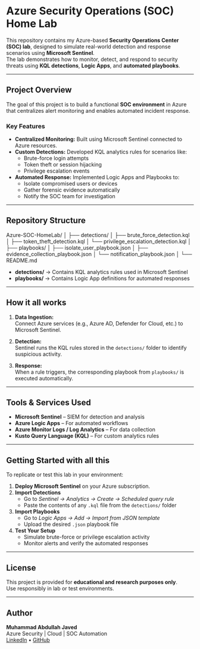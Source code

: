 # Azure Security Operations (SOC) Home Lab

This repository contains my Azure-based **Security Operations Center (SOC) lab**, designed to simulate real-world detection and response scenarios using **Microsoft Sentinel**.  
The lab demonstrates how to monitor, detect, and respond to security threats using **KQL detections**, **Logic Apps**, and **automated playbooks**.

---

##  Project Overview

The goal of this project is to build a functional **SOC environment** in Azure that centralizes alert monitoring and enables automated incident response.

### Key Features
- **Centralized Monitoring:** Built using Microsoft Sentinel connected to Azure resources.
- **Custom Detections:** Developed KQL analytics rules for scenarios like:
  - Brute-force login attempts  
  - Token theft or session hijacking  
  - Privilege escalation events
- **Automated Response:** Implemented Logic Apps and Playbooks to:
  - Isolate compromised users or devices  
  - Gather forensic evidence automatically  
  - Notify the SOC team for investigation

---

## Repository Structure

Azure-SOC-HomeLab/
│
├── detections/
│ ├── brute_force_detection.kql
│ ├── token_theft_detection.kql
│ └── privilege_escalation_detection.kql
│
├── playbooks/
│ ├── isolate_user_playbook.json
│ ├── evidence_collection_playbook.json
│ └── notification_playbook.json
│
└── README.md



- **detections/** → Contains KQL analytics rules used in Microsoft Sentinel  
- **playbooks/** → Contains Logic App definitions for automated responses  

---

##  How it all works

1. **Data Ingestion:**  
   Connect Azure services (e.g., Azure AD, Defender for Cloud, etc.) to Microsoft Sentinel.

2. **Detection:**  
   Sentinel runs the KQL rules stored in the `detections/` folder to identify suspicious activity.

3. **Response:**  
   When a rule triggers, the corresponding playbook from `playbooks/` is executed automatically.

---

##  Tools & Services Used

- **Microsoft Sentinel** – SIEM for detection and analysis  
- **Azure Logic Apps** – For automated workflows  
- **Azure Monitor Logs / Log Analytics** – For data collection  
- **Kusto Query Language (KQL)** – For custom analytics rules  

---

##  Getting Started with all this

To replicate or test this lab in your environment:

1. **Deploy Microsoft Sentinel** on your Azure subscription.  
2. **Import Detections**  
   - Go to *Sentinel → Analytics → Create → Scheduled query rule*  
   - Paste the contents of any `.kql` file from the `detections/` folder  
3. **Import Playbooks**  
   - Go to *Logic Apps → Add → Import from JSON template*  
   - Upload the desired `.json` playbook file  
4. **Test Your Setup**  
   - Simulate brute-force or privilege escalation activity  
   - Monitor alerts and verify the automated responses

---

##  License

This project is provided for **educational and research purposes only**.  
Use responsibly in lab or test environments.

---

##  Author

**Muhammad Abdullah Javed**  
Azure Security | Cloud | SOC Automation  
[LinkedIn](https://linkedin.com/in/mjaved213) • [GitHub](https://github.com/Mabdullah213)
